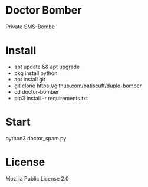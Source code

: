 # Doctor Bomber
Private SMS-Bombe
# Install
- apt update && apt upgrade
- pkg install python
- apt install git
- git clone https://github.com/batiscuff/duplo-bomber
- cd doctor-bomber
- pip3 install -r requirements.txt
# Start
python3 doctor_spam.py
# License
Mozilla Public License 2.0
